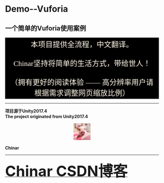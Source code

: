 # Demo--Vuforia
一个简单的Vuforia使用案例
----------
<table><tr><td bgcolor= #000000>
<center><font face="微软雅黑" color=#FDF5E6 size=5>本项目提供全流程，中文翻译。<br><br>Chinar坚持将简单的生活方式，带给世人！<br><br>（拥有更好的阅读体验 —— 高分辨率用户请根据需求调整网页缩放比例）
</font>
</td></tr></table>

----------

**项目源于Unity2017.4**
**<br>The project originated from Unity2017.4**


<center>
<img src="https://github.com/ChinarG/TUTORIAL--Costume-Change/blob/master/zhutouChinar.jpg?raw=true" width="11%" height="11%" $ $ />
</center>

**Chinar**

----------

**[<font size=7> Chinar CSDN博客](http://www.chinar.fun "跳转到 Chinar 博客")**
